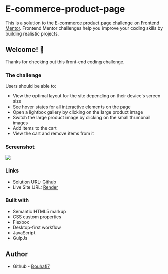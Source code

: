 # E-commerce-product-page

This is a solution to the [E-commerce product page challenge on Frontend Mentor](https://www.frontendmentor.io/challenges/ecommerce-product-page-UPsZ9MJp6). Frontend Mentor challenges help you improve your coding skills by building realistic projects.

## Welcome! 👋

Thanks for checking out this front-end coding challenge.

### The challenge

Users should be able to:

- View the optimal layout for the site depending on their device's screen size
- See hover states for all interactive elements on the page
- Open a lightbox gallery by clicking on the large product image
- Switch the large product image by clicking on the small thumbnail images
- Add items to the cart
- View the cart and remove items from it

### Screenshot

![](https://res.cloudinary.com/dz209s6jk/image/upload/v1633619532/Challenges/bognvsqd34ueowkompeh.jpg)

### Links

-   Solution URL: [Github](https://github.com/Bouhafi7/E-commerce-product-page)
-   Live Site URL: [Render](https://e-commerce-product-page.onrender.com/)

### Built with

-   Semantic HTML5 markup
-   CSS custom properties
-   Flexbox
-   Desktop-first workflow
-   JavaScript
-   GulpJs


## Author

-   Github - [Bouhafi7](https://github.com/Bouhafi7)
